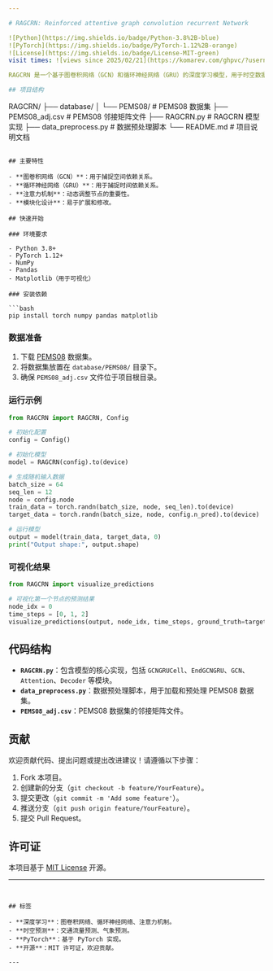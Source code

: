 ```yaml
---

# RAGCRN: Reinforced attentive graph convolution recurrent Network

![Python](https://img.shields.io/badge/Python-3.8%2B-blue)
![PyTorch](https://img.shields.io/badge/PyTorch-1.12%2B-orange)
![License](https://img.shields.io/badge/License-MIT-green)
visit times: ![views since 2025/02/21](https://komarev.com/ghpvc/?username=muying&color=5865f2 )

RAGCRN 是一个基于图卷积网络（GCN）和循环神经网络（GRU）的深度学习模型，用于时空数据预测。该模型结合了注意力机制，能够有效捕捉时空数据中的动态依赖关系，适用于交通流量预测、气象预测等任务。

## 项目结构

```
RAGCRN/
├── database/
│   └── PEMS08/                # PEMS08 数据集
├── PEMS08_adj.csv             # PEMS08 邻接矩阵文件
├── RAGCRN.py                  # RAGCRN 模型实现
├── data_preprocess.py         # 数据预处理脚本
└── README.md                  # 项目说明文档
```

## 主要特性

- **图卷积网络（GCN）**：用于捕捉空间依赖关系。
- **循环神经网络（GRU）**：用于捕捉时间依赖关系。
- **注意力机制**：动态调整节点的重要性。
- **模块化设计**：易于扩展和修改。

## 快速开始

### 环境要求

- Python 3.8+
- PyTorch 1.12+
- NumPy
- Pandas
- Matplotlib（用于可视化）

### 安装依赖

```bash
pip install torch numpy pandas matplotlib
```

### 数据准备

1. 下载 [PEMS08](https://github.com/chenyang2031/RAGCRN/tree/main/database/PEMS08) 数据集。
2. 将数据集放置在 `database/PEMS08/` 目录下。
3. 确保 `PEMS08_adj.csv` 文件位于项目根目录。

### 运行示例

```python
from RAGCRN import RAGCRN, Config

# 初始化配置
config = Config()

# 初始化模型
model = RAGCRN(config).to(device)

# 生成随机输入数据
batch_size = 64
seq_len = 12
node = config.node
train_data = torch.randn(batch_size, node, seq_len).to(device)
target_data = torch.randn(batch_size, node, config.n_pred).to(device)

# 运行模型
output = model(train_data, target_data, 0)
print("Output shape:", output.shape)
```

### 可视化结果

```python
from RAGCRN import visualize_predictions

# 可视化第一个节点的预测结果
node_idx = 0
time_steps = [0, 1, 2]
visualize_predictions(output, node_idx, time_steps, ground_truth=target_data)
```

## 代码结构

- **`RAGCRN.py`**：包含模型的核心实现，包括 `GCNGRUCell`、`EndGCNGRU`、`GCN`、`Attention`、`Decoder` 等模块。
- **`data_preprocess.py`**：数据预处理脚本，用于加载和预处理 PEMS08 数据集。
- **`PEMS08_adj.csv`**：PEMS08 数据集的邻接矩阵文件。

## 贡献

欢迎贡献代码、提出问题或提出改进建议！请遵循以下步骤：

1. Fork 本项目。
2. 创建新的分支（`git checkout -b feature/YourFeature`）。
3. 提交更改（`git commit -m 'Add some feature'`）。
4. 推送分支（`git push origin feature/YourFeature`）。
5. 提交 Pull Request。

## 许可证

本项目基于 [MIT License](LICENSE) 开源。

---
```


## 标签

- **深度学习**：图卷积网络、循环神经网络、注意力机制。
- **时空预测**：交通流量预测、气象预测。
- **PyTorch**：基于 PyTorch 实现。
- **开源**：MIT 许可证，欢迎贡献。

---


